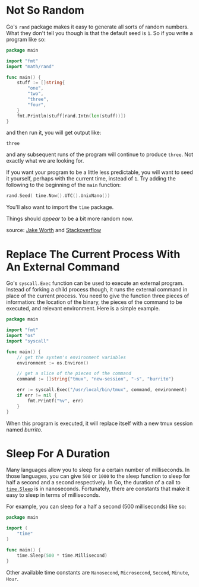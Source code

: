 # Not So Random 

Go's `rand` package makes it easy to generate all sorts of random numbers.
What they don't tell you though is that the default seed is `1`. So if you
write a program like so:

```go
package main

import "fmt"
import "math/rand"

func main() {
    stuff := []string{
        "one",
        "two",
        "three",
        "four",
    }
    fmt.Println(stuff[rand.Intn(len(stuff))])
}
```

and then run it, you will get output like:

```
three
```

and any subsequent runs of the program will continue to produce `three`. Not
exactly what we are looking for.

If you want your program to be a little less predictable, you will want to
seed it yourself, perhaps with the current time, instead of `1`. Try adding
the following to the beginning of the `main` function:

```go
rand.Seed( time.Now().UTC().UnixNano())
```

You'll also want to import the `time` package.

Things should *appear* to be a bit more random now.

source: [Jake Worth](https://twitter.com/jwworth) and
[Stackoverflow](http://stackoverflow.com/questions/12321133/golang-random-number-generator-how-to-seed-properly)

# Replace The Current Process With An External Command 

Go's `syscall.Exec` function can be used to execute an external program.
Instead of forking a child process though, it runs the external command in
place of the current process. You need to give the function three pieces of
information: the location of the binary, the pieces of the command to be
executed, and relevant environment. Here is a simple example.

```go
package main

import "fmt"
import "os"
import "syscall"

func main() {
    // get the system's environment variables
    environment := os.Environ()

    // get a slice of the pieces of the command
    command := []string{"tmux", "new-session", "-s", "burrito"}

    err := syscall.Exec("/usr/local/bin/tmux", command, environment)
    if err != nil {
        fmt.Printf("%v", err)
    }
}
```

When this program is executed, it will replace itself with a new tmux
session named *burrito*.

# Sleep For A Duration 

Many languages allow you to sleep for a certain number of milliseconds. In
those languages, you can give `500` or `1000` to the sleep function to
sleep for half a second and a second respectively. In Go, the duration of a
call to [`time.Sleep`](https://golang.org/pkg/time/#Sleep) is in
nanoseconds. Fortunately, there are constants that make it easy to sleep in
terms of milliseconds.

For example, you can sleep for a half a second (500 milliseconds) like so:

```go
package main

import (
    "time"
)

func main() {
    time.Sleep(500 * time.Millisecond)
}
```

Other available time constants are `Nanosecond`, `Microsecond`, `Second`,
`Minute`, `Hour`.
